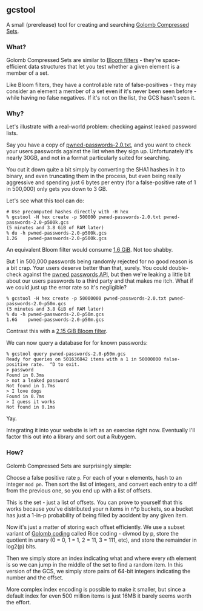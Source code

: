 gcstool
-------

A small (prerelease) tool for creating and searching [Golomb Compressed Sets][1].


### What?

Golomb Compressed Sets are similar to [Bloom filters][2] - they're space-efficient
data structures that let you test whether a given element is a member of a set.

Like Bloom filters, they have a controllable rate of false-positives - they may
consider an element a member of a set even if it's never been seen before - while
having no false negatives.  If it's not on the list, the GCS hasn't seen it.


### Why?

Let's illustrate with a real-world problem: checking against leaked password lists.

Say you have a copy of [pwned-passwords-2.0.txt][3], and you want to check
your users passwords against the list when they sign up.  Unfortunately it's
nearly 30GB, and not in a format particularly suited for searching.

You cut it down quite a bit simply by converting the SHA1 hashes in it to
binary, and even truncating them in the process, but even being really aggressive
and spending just 6 bytes per entry (for a false-positive rate of 1 in 500,000)
only gets you down to 3 GB.

Let's see what this tool can do:

    # Use precomputed hashes directly with -H hex
    % gcstool -H hex create -p 500000 pwned-passwords-2.0.txt pwned-passwords-2.0-p500k.gcs
    (5 minutes and 3.8 GiB of RAM later)
    % du -h pwned-passwords-2.0-p500k.gcs
    1.2G    pwned-passwords-2.0-p500k.gcs

An equivalent Bloom filter would consume [1.6 GiB][4].  Not too shabby.

But 1 in 500,000 passwords being randomly rejected for no good reason is a bit crap.
Your users deserve better than that, surely.  You could double-check against the
[pwned passwords API][5], but then we're leaking a little bit about our users
passwords to a third party and that makes me itch.  What if we could just up the
error rate so it's negligible?

    % gcstool -H hex create -p 50000000 pwned-passwords-2.0.txt pwned-passwords-2.0-p50m.gcs
    (5 minutes and 3.8 GiB of RAM later)
    % du -h pwned-passwords-2.0-p50m.gcs
    1.6G    pwned-passwords-2.0-p50m.gcs

Contrast this with a [2.15 GiB Bloom filter][5].

We can now query a database for for known passwords:

    % gcstool query pwned-passwords-2.0-p50m.gcs
    Ready for queries on 501636842 items with a 1 in 50000000 false-positive rate.  ^D to exit.
    > password
    Found in 0.3ms
    > not a leaked password
    Not found in 1.7ms
    > I love dogs
    Found in 0.7ms
    > I guess it works
    Not found in 0.1ms

Yay.

Integrating it into your website is left as an exercise right now.  Eventually I'll
factor this out into a library and sort out a Rubygem.


### How?

Golomb Compressed Sets are surprisingly simple:

Choose a false positive rate `p`.  For each of your `n` elements, hash to an integer
`mod pn`.  Then sort the list of integers, and convert each entry to a diff from the
previous one, so you end up with a list of offsets.

This is the set - just a list of offsets.  You can prove to yourself that this works
because you've distributed your n items in n*p buckets, so a bucket has just a
1-in-p probability of being filled by accident by any given item.

Now it's just a matter of storing each offset efficiently.  We use a subset variant of
[Golomb coding][6] called Rice coding - divmod by p, store the quotient in unary
(0 = 0, 1 = 1, 2 = 11, 3 = 111, etc), and store the remainder in log2(p) bits.

Then we simply store an index indicating what and where every `n`th element is so we
can jump in the middle of the set to find a random item.  In this version of the GCS,
we simply store pairs of 64-bit integers indicating the number and the offset.

More complex index encoding is possible to make it smaller, but since a default index
for even 500 million items is just 16MB it barely seems worth the effort.


[1]: http://giovanni.bajo.it/post/47119962313/golomb-coded-sets-smaller-than-bloom-filters
[2]: https://en.wikipedia.org/wiki/Bloom_filter
[3]: https://haveibeenpwned.com/Passwords
[4]: https://hur.st/bloomfilter/?n=501652074&p=500000&m=&k=
[5]: https://hur.st/bloomfilter/?n=501652074&p=50M&m=&k=
[6]: https://en.wikipedia.org/wiki/Golomb_coding
